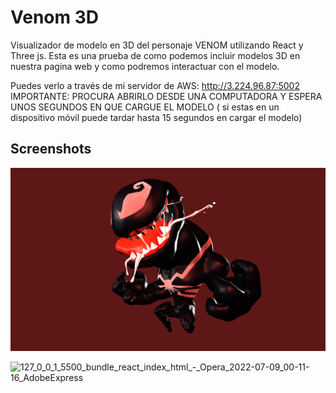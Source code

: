 
# Venom 3D

Visualizador de modelo en 3D del personaje VENOM utilizando React y Three js. Esta es una prueba de como podemos incluir modelos 3D en nuestra pagina web y como podremos interactuar con el modelo.

Puedes verlo a través de mi servidor de AWS: http://3.224.96.87:5002
IMPORTANTE: PROCURA ABRIRLO DESDE UNA COMPUTADORA Y ESPERA UNOS SEGUNDOS EN QUE CARGUE EL MODELO ( si estas en un dispositivo móvil puede tardar hasta 15 segundos en cargar el modelo)

## Screenshots

![App Screenshot](/screenshots/captura1.png)



![127_0_0_1_5500_bundle_react_index_html_-_Opera_2022-07-09_00-11-16_AdobeExpress](https://user-images.githubusercontent.com/77400177/178118914-916a990c-bd59-4b15-b8df-b5bab31e3f25.gif)
